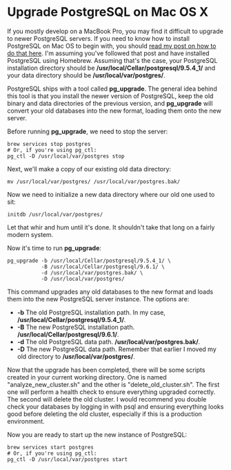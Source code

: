 # Upgrade PostgreSQL on Mac OS X

If you mostly develop on a MacBook Pro, you may find it difficult to upgrade to newer PostgreSQL servers. If you need to know how to install PostgreSQL on Mac OS to begin with, you should [read my post on how to do that here](/blog/postgresql/postgres_macos_el_capitan). I'm assuming you've followed that post and have installed PostgreSQL using Homebrew. Assuming that's the case, your PostgreSQL installation directory should be **/usr/local/Cellar/postgresql/9.5.4_1/** and your data directory should be **/usr/local/var/postgres/**.

PostgreSQL ships with a tool called **pg_upgrade**. The general idea behind this tool is that you install the newer version of PostgreSQL, keep the old binary and data directories of the previous version, and **pg_upgrade** will convert your old databases into the new format, loading them onto the new server.

Before running **pg_upgrade**, we need to stop the server:

```shell
brew services stop postgres
# Or, if you're using pg_ctl:
pg_ctl -D /usr/local/var/postgres stop
```

Next, we'll make a copy of our existing old data directory:

```shell
mv /usr/local/var/postgres/ /usr/local/var/postgres.bak/
```

Now we need to initialize a new data directory where our old one used to sit:

```shell
initdb /usr/local/var/postgres/
```

Let that whir and hum until it's done. It shouldn't take that long on a fairly modern system.

Now it's time to run **pg_upgrade**:

```shell
pg_upgrade -b /usr/local/Cellar/postgresql/9.5.4_1/ \
           -B /usr/local/Cellar/postgresql/9.6.1/ \
           -d /usr/local/var/postgres.bak/ \
           -D /usr/local/var/postgres/
```

This command upgrades any old databases to the new format and loads them into the new PostgreSQL server instance. The options are:

-   **-b** The old PostgreSQL installation path. In my case, **/usr/local/Cellar/postgresql/9.5.4_1/**.
-   **-B** The new PostgreSQL installation path. **/usr/local/Cellar/postgresql/9.6.1/**.
-   **-d** The old PostgreSQL data path. **/usr/local/var/postgres.bak/**.
-   **-D** The new PostgreSQL data path. Remember that earlier I moved my old directory to **/usr/local/var/postgres/**.

Now that the upgrade has been completed, there will be some scripts created in your current working directory. One is named "analyze_new_cluster.sh" and the other is "delete_old_cluster.sh". The first one will perform a health check to ensure everything upgraded correctly. The second will delete the old cluster. I would recommend you double check your databases by logging in with psql and ensuring everything looks good before deleting the old cluster, especially if this is a production environment.

Now you are ready to start up the new instance of PostgreSQL:

```shell
brew services start postgres
# Or, if you're using pg_ctl:
pg_ctl -D /usr/local/var/postgres start
```
